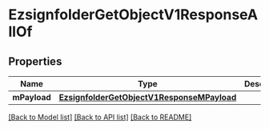 # EzsignfolderGetObjectV1ResponseAllOf

## Properties
Name | Type | Description | Notes
------------ | ------------- | ------------- | -------------
**mPayload** | [**EzsignfolderGetObjectV1ResponseMPayload**](EzsignfolderGetObjectV1ResponseMPayload.md) |  | 

[[Back to Model list]](../README.md#documentation-for-models) [[Back to API list]](../README.md#documentation-for-api-endpoints) [[Back to README]](../README.md)


